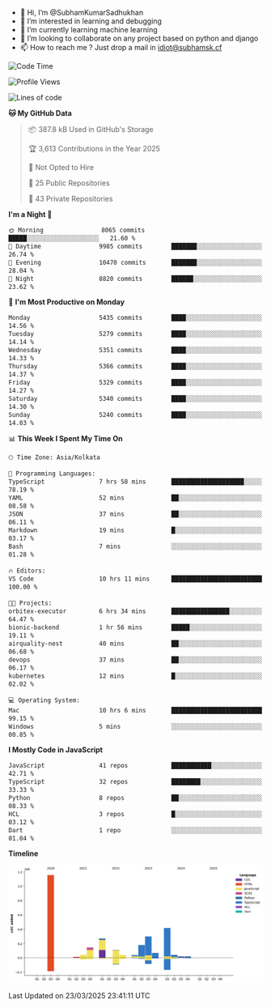 - 👋 Hi, I’m @SubhamKumarSadhukhan
- 👀 I’m interested in learning and debugging
- 🌱 I’m currently learning machine learning
- 💞️ I’m looking to collaborate on any project based on python and django
- 📫 How to reach me ?
      Just drop a mail in idiot@subhamsk.cf

<!---
SubhamKumarSadhukhan/SubhamKumarSadhukhan is a ✨ special ✨ repository because its `README.md` (this file) appears on your GitHub profile.
You can click the Preview link to take a look at your changes.
--->


<!--START_SECTION:waka-->
![Code Time](http://img.shields.io/badge/Code%20Time-2%2C791%20hrs%2050%20mins-blue)

![Profile Views](http://img.shields.io/badge/Profile%20Views-3-blue)

![Lines of code](https://img.shields.io/badge/From%20Hello%20World%20I%27ve%20Written-2.8%20million%20lines%20of%20code-blue)

**🐱 My GitHub Data** 

> 📦 387.8 kB Used in GitHub's Storage 
 > 
> 🏆 3,613 Contributions in the Year 2025
 > 
> 🚫 Not Opted to Hire
 > 
> 📜 25 Public Repositories 
 > 
> 🔑 43 Private Repositories 
 > 
**I'm a Night 🦉** 

```text
🌞 Morning                8065 commits        █████░░░░░░░░░░░░░░░░░░░░   21.60 % 
🌆 Daytime                9985 commits        ███████░░░░░░░░░░░░░░░░░░   26.74 % 
🌃 Evening                10470 commits       ███████░░░░░░░░░░░░░░░░░░   28.04 % 
🌙 Night                  8820 commits        ██████░░░░░░░░░░░░░░░░░░░   23.62 % 
```
📅 **I'm Most Productive on Monday** 

```text
Monday                   5435 commits        ████░░░░░░░░░░░░░░░░░░░░░   14.56 % 
Tuesday                  5279 commits        ████░░░░░░░░░░░░░░░░░░░░░   14.14 % 
Wednesday                5351 commits        ████░░░░░░░░░░░░░░░░░░░░░   14.33 % 
Thursday                 5366 commits        ████░░░░░░░░░░░░░░░░░░░░░   14.37 % 
Friday                   5329 commits        ████░░░░░░░░░░░░░░░░░░░░░   14.27 % 
Saturday                 5340 commits        ████░░░░░░░░░░░░░░░░░░░░░   14.30 % 
Sunday                   5240 commits        ████░░░░░░░░░░░░░░░░░░░░░   14.03 % 
```


📊 **This Week I Spent My Time On** 

```text
🕑︎ Time Zone: Asia/Kolkata

💬 Programming Languages: 
TypeScript               7 hrs 58 mins       ████████████████████░░░░░   78.19 % 
YAML                     52 mins             ██░░░░░░░░░░░░░░░░░░░░░░░   08.58 % 
JSON                     37 mins             ██░░░░░░░░░░░░░░░░░░░░░░░   06.11 % 
Markdown                 19 mins             █░░░░░░░░░░░░░░░░░░░░░░░░   03.17 % 
Bash                     7 mins              ░░░░░░░░░░░░░░░░░░░░░░░░░   01.28 % 

🔥 Editors: 
VS Code                  10 hrs 11 mins      █████████████████████████   100.00 % 

🐱‍💻 Projects: 
orbitex-executor         6 hrs 34 mins       ████████████████░░░░░░░░░   64.47 % 
bionic-backend           1 hr 56 mins        █████░░░░░░░░░░░░░░░░░░░░   19.11 % 
airquality-nest          40 mins             ██░░░░░░░░░░░░░░░░░░░░░░░   06.68 % 
devops                   37 mins             ██░░░░░░░░░░░░░░░░░░░░░░░   06.17 % 
kubernetes               12 mins             █░░░░░░░░░░░░░░░░░░░░░░░░   02.02 % 

💻 Operating System: 
Mac                      10 hrs 6 mins       █████████████████████████   99.15 % 
Windows                  5 mins              ░░░░░░░░░░░░░░░░░░░░░░░░░   00.85 % 
```

**I Mostly Code in JavaScript** 

```text
JavaScript               41 repos            ███████████░░░░░░░░░░░░░░   42.71 % 
TypeScript               32 repos            ████████░░░░░░░░░░░░░░░░░   33.33 % 
Python                   8 repos             ██░░░░░░░░░░░░░░░░░░░░░░░   08.33 % 
HCL                      3 repos             █░░░░░░░░░░░░░░░░░░░░░░░░   03.12 % 
Dart                     1 repo              ░░░░░░░░░░░░░░░░░░░░░░░░░   01.04 % 
```



**Timeline**

![Lines of Code chart](https://raw.githubusercontent.com/SubhamKumarSadhukhan/SubhamKumarSadhukhan/main/assets/bar_graph.png)


 Last Updated on 23/03/2025 23:41:11 UTC
<!--END_SECTION:waka-->
